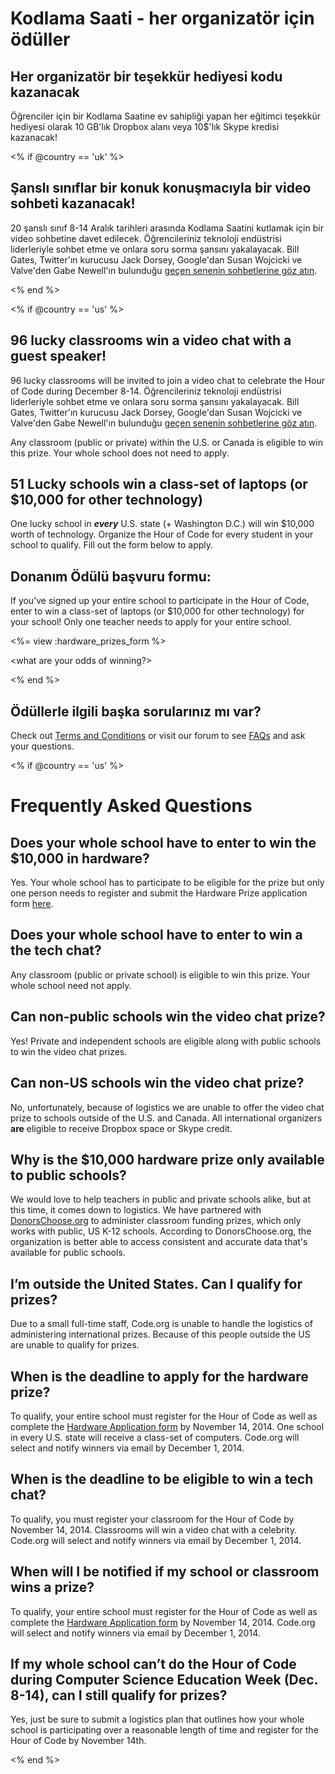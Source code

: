 

# Kodlama Saati - her organizatör için ödüller

## Her organizatör bir teşekkür hediyesi kodu kazanacak

Öğrenciler için bir Kodlama Saatine ev sahipliği yapan her eğitimci teşekkür hediyesi olarak 10 GB'lık Dropbox alanı veya 10$'lık Skype kredisi kazanacak!

<% if @country == 'uk' %>

## Şanslı sınıflar bir konuk konuşmacıyla bir video sohbeti kazanacak!

20 şanslı sınıf 8-14 Aralık tarihleri arasında Kodlama Saatini kutlamak için bir video sohbetine davet edilecek. Öğrencileriniz teknoloji endüstrisi liderleriyle sohbet etme ve onlara soru sorma şansını yakalayacak. Bill Gates, Twitter'ın kurucusu Jack Dorsey, Google'dan Susan Wojcicki ve Valve'den Gabe Newell'ın bulunduğu [geçen senenin sohbetlerine göz atın](http://www.youtube.com/playlist?list=PLzdnOPI1iJNckJ81gRpJe5mR7imAHDl9a).

<% end %>

<% if @country == 'us' %>

## 96 lucky classrooms win a video chat with a guest speaker!

96 lucky classrooms will be invited to join a video chat to celebrate the Hour of Code during December 8-14. Öğrencileriniz teknoloji endüstrisi liderleriyle sohbet etme ve onlara soru sorma şansını yakalayacak. Bill Gates, Twitter'ın kurucusu Jack Dorsey, Google'dan Susan Wojcicki ve Valve'den Gabe Newell'ın bulunduğu [geçen senenin sohbetlerine göz atın](http://www.youtube.com/playlist?list=PLzdnOPI1iJNckJ81gRpJe5mR7imAHDl9a).

Any classroom (public or private) within the U.S. or Canada is eligible to win this prize. Your whole school does not need to apply.

## 51 Lucky schools win a class-set of laptops (or $10,000 for other technology)

One lucky school in ***every*** U.S. state (+ Washington D.C.) will win $10,000 worth of technology. Organize the Hour of Code for every student in your school to qualify. Fill out the form below to apply.

## Donanım Ödülü başvuru formu:

If you’ve signed up your entire school to participate in the Hour of Code, enter to win a class-set of laptops (or $10,000 for other technology) for your school! Only one teacher needs to apply for your entire school.

<%= view :hardware_prizes_form %>

<what are your odds of winning?>

<see a list of all schools signed up for the hour code in your state. one public k-12 school every u.s. state will win class-set laptops.>

<% end %>

## Ödüllerle ilgili başka sorularınız mı var?

Check out [Terms and Conditions](<%= hoc_uri('/prizes-terms') %>) or visit our forum to see [FAQs](http://support.code.org) and ask your questions.

<% if @country == 'us' %>

# Frequently Asked Questions

## Does your whole school have to enter to win the $10,000 in hardware?

Yes. Your whole school has to participate to be eligible for the prize but only one person needs to register and submit the Hardware Prize application form [here](<%= hoc_uri('/prizes') %>).

## Does your whole school have to enter to win a the tech chat?

Any classroom (public or private school) is eligible to win this prize. Your whole school need not apply.

## Can non-public schools win the video chat prize?

Yes! Private and independent schools are eligible along with public schools to win the video chat prizes.

## Can non-US schools win the video chat prize?

No, unfortunately, because of logistics we are unable to offer the video chat prize to schools outside of the U.S. and Canada. All international organizers **are** eligible to receive Dropbox space or Skype credit.

## Why is the $10,000 hardware prize only available to public schools?

We would love to help teachers in public and private schools alike, but at this time, it comes down to logistics. We have partnered with [DonorsChoose.org](http://donorschoose.org) to administer classroom funding prizes, which only works with public, US K-12 schools. According to DonorsChoose.org, the organization is better able to access consistent and accurate data that's available for public schools.

## I’m outside the United States. Can I qualify for prizes?

Due to a small full-time staff, Code.org is unable to handle the logistics of administering international prizes. Because of this people outside the US are unable to qualify for prizes.

## When is the deadline to apply for the hardware prize?

To qualify, your entire school must register for the Hour of Code as well as complete the [Hardware Application form](<%= hoc_uri('/prizes') %>) by November 14, 2014. One school in every U.S. state will receive a class-set of computers. Code.org will select and notify winners via email by December 1, 2014.

## When is the deadline to be eligible to win a tech chat?

To qualify, you must register your classroom for the Hour of Code by November 14, 2014. Classrooms will win a video chat with a celebrity. Code.org will select and notify winners via email by December 1, 2014.

## When will I be notified if my school or classroom wins a prize?

To qualify, your entire school must register for the Hour of Code as well as complete the [Hardware Application form](<%= hoc_uri('/prizes') %>) by November 14, 2014. Code.org will select and notify winners via email by December 1, 2014.

## If my whole school can’t do the Hour of Code during Computer Science Education Week (Dec. 8-14), can I still qualify for prizes?

Yes, just be sure to submit a logistics plan that outlines how your whole school is participating over a reasonable length of time and register for the Hour of Code by November 14th.

<% end %>